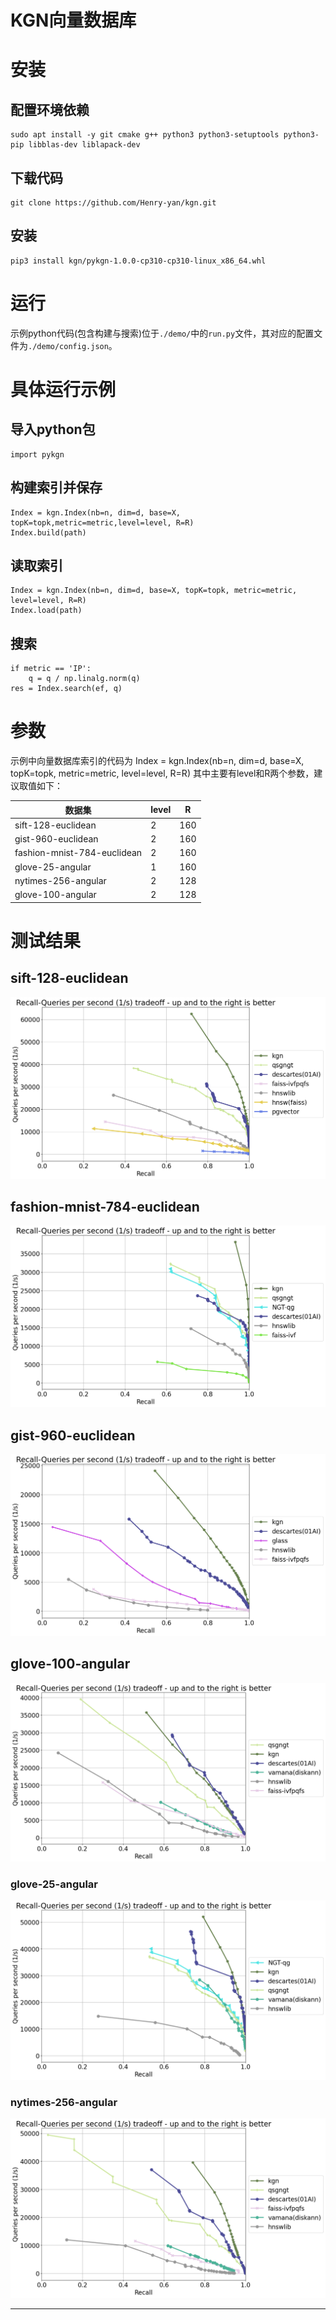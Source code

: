 # KGN向量数据库

# 安装

## 配置环境依赖
    sudo apt install -y git cmake g++ python3 python3-setuptools python3-pip libblas-dev liblapack-dev
## 下载代码
    git clone https://github.com/Henry-yan/kgn.git
## 安装
    pip3 install kgn/pykgn-1.0.0-cp310-cp310-linux_x86_64.whl

# 运行
示例python代码(包含构建与搜索)位于`./demo/`中的`run.py`文件，其对应的配置文件为`./demo/config.json`。

# 具体运行示例
## 导入python包
    import pykgn

## 构建索引并保存
    Index = kgn.Index(nb=n, dim=d, base=X, topK=topk,metric=metric,level=level, R=R)
    Index.build(path)
## 读取索引
    Index = kgn.Index(nb=n, dim=d, base=X, topK=topk, metric=metric, level=level, R=R)
    Index.load(path)
## 搜索
    if metric == 'IP':
        q = q / np.linalg.norm(q)
    res = Index.search(ef, q)

# 参数
示例中向量数据库索引的代码为
    Index = kgn.Index(nb=n, dim=d, base=X, topK=topk, metric=metric, level=level, R=R)
其中主要有level和R两个参数，建议取值如下：

| 数据集  |  level | R  |
| ------- | ------------ | ------------ |
|  sift-128-euclidean | 2  | 160  |
| gist-960-euclidean  | 2  | 160  |
| fashion-mnist-784-euclidean  |  2 |  160 |
| glove-25-angular  | 1  |  160 |
| nytimes-256-angular  |  2 | 128  |
|  glove-100-angular | 2  |  128 |

# 测试结果
## sift-128-euclidean

![image](results/sift-128-euclidean.png)

## fashion-mnist-784-euclidean

![image](results/fashion-mnist-784-euclidean.png)

## gist-960-euclidean

![image](results/gist-960-euclidean.png)

## glove-100-angular

![image](results/glove-100-angular.png)

### glove-25-angular

![image](results/glove-25-angular.png)

### nytimes-256-angular

![image](results/nytimes-256-angular.png)

---


